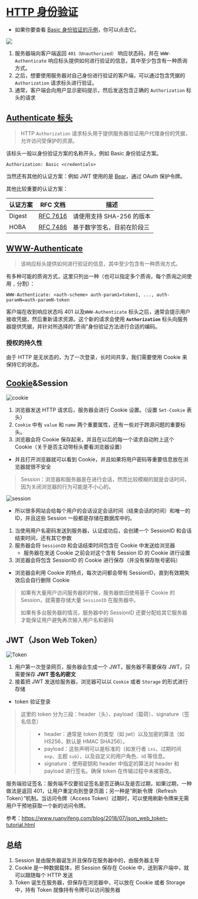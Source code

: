 # [HTTP 身份验证](https://developer.mozilla.org/zh-CN/docs/Web/HTTP/Authentication)

* 如果你要查看 [Basic 身份验证的示例](./example/authorized.ts)，你可以点击它。

![ ](https://developer.mozilla.org/en-US/docs/Web/HTTP/Authentication/http-auth-sequence-diagram.png)

1. 服务器端向客户端返回 `401（Unauthorized）` 响应状态码，并在 `WWW-Authenticate` 响应标头提供如何进行验证的信息，其中至少包含有一种质询方式。
2. 之后，想要使用服务器对自己身份进行验证的客户端，可以通过包含凭据的 `Authorization` 请求标头进行验证。
3. 通常，客户端会向用户显示密码提示，然后发送包含正确的 `Authorization` 标头的请求

## [Authenticate 标头](https://developer.mozilla.org/zh-CN/docs/Web/HTTP/Headers/Authorization)

> HTTP `Authorization` 请求标头用于提供服务器验证用户代理身份的凭据，允许访问受保护的资源。

该标头一般以身份验证方案的名称开头，例如 Basic 身份验证方案。

```http
Authorization: Basic <credentials>
```

当然还有其他的认证方案：例如 JWT 使用的是 [Bear](https://developer.mozilla.org/zh-CN/docs/Web/HTTP/Authentication#bearer)，通过 OAuth 保护令牌。

其他比较重要的认证方案：

| 认证方案 | RFC 文档 | 描述 |
| ------- | ---------| ----|
| Digest  | [RFC 7616](https://datatracker.ietf.org/doc/html/rfc7616) | 请使用支持 SHA-256 的版本 |
| HOBA    | [RFC 7486](https://datatracker.ietf.org/doc/html/rfc7486) | 基于数字签名，目前在阶段三  |

## [WWW-Authenticate](https://developer.mozilla.org/zh-CN/docs/Web/HTTP/Headers/WWW-Authenticate)

>该响应标头提供如何进行验证的信息，其中至少包含有一种质询方式。

有多种可能的质询方式，这里只列出一种（也可以指定多个质询，每个质询之间使用 `,` 分割）：

```http
WWW-Authenticate: <auth-scheme> auth-param1=token1, ..., auth-paramN=auth-paramN-token
```

客户端在收到响应状态吗 401 以及`WWW-Authenticate` 标头之后，通常会提示用户接收凭据，然后重新请求资源。这个新的请求会使用 **`Authorization`** 标头向服务器提供凭据，并针对所选择的“质询”身份验证方法进行合适的编码。

### 授权的持久性

由于 HTTP 是无状态的，为了一次登录，长时间共享，我们需要使用 Cookie 来保持它的状态。

## [Cookie](./origin_and_site.md#cookie)&Session

![cookie](./imgs/cookie.png)

1. 浏览器发送 HTTP 请求后，服务器会进行 Cookie 设置。（设置 `Set-Cookie` 表头）
2. `Cookie` 中有 `value` 和 `name` 两个重要属性，还有一些对于跨源问题的重要标头。
3. 浏览器会将 Cookie 保存起来，并且在以后的每一个请求自动附上这个 Cookie（关于是否主动带标头要看浏览器设置）

* 并且打开浏览器就可以看到 Cookie，并且如果将用户密码等重要信息放在浏览器就很不安全

>Session：浏览器和服务器是在进行会话，然而比较模糊的就是会话时间，因为关闭浏览器的行为可能是不小心的。

![session](./imgs/session.png)

* 所以很多网站会给每个用户的会话设定会话时间（结束会话的时间）和唯一的 ID，并且这些 Session 一般都是存储在数据库中的。

1. 当使用用户名密码发送到服务器，认证成功后，会创建一个 SessionID 和会话结束时间，还有其它参数
2. 服务器会将 `SessionID` 和会话结束时间包含在 Cookie 中发送给浏览器
   * 服务器在发送 Cookie 之前会对这个含有 Session ID 的 Cookie 进行设置
3. 浏览器会将包含 SessionID 的 Cookie 进行保存（并没有保存账号密码）

* 浏览器会利用 Cookie 的特点，每次访问都会带有 SessionID，直到有效期失效后会自行删除 Cookie

>如果有大量用户访问服务器的时候，服务器依旧使用基于 Cookie 的 Session，就需要存储大量 `SessionID` 在服务器中。
>
> 如果有多台服务器的情况，服务器中的 SessionID 还要分配给其它服务器才能保证用户避免再次输入用户名和密码

## JWT（Json Web Token）

![Token](./imgs/token.png)

1. 用户第一次登录网页，服务器会生成一个 JWT，服务器不需要保存 JWT，只需要保存 **JWT 签名的密文**
2. 接着把 JWT 发送给服务器，浏览器可以以 `Cookie` 或者 `Storage` 的形式进行存储

* token 验证登录

> 这里的 token 分为三段：header（头）、payload（载荷）、signature（签名信息）
>>
>> * header：通常是 token 的类型（如 jwt）以及加密的算法（如 HS256，默认是 HMAC SHA256）。
>> * payload：这些声明可以是标准的（如发行者 `iss`、过期时间 `exp`、主题 `sub`），以及自定义的用户角色、id 等信息。
>> * signature：使用密钥和 header 中指定的算法对 header 和 payload 进行签名。确保 token 在传输过程中未被篡改。

服务端验证签名：服务端不仅要验证签名是否正确以及是否过期，如果过期，一种做法是返回 401，让用户重定向到登录页面；另一种是“刷新令牌（Refresh Token）”机制。当访问令牌（Access Token）过期时，可以使用刷新令牌来无需用户干预地获取一个新的访问令牌。

参考：<https://www.ruanyifeng.com/blog/2018/07/json_web_token-tutorial.html>

## 总结

1. Session 是由服务器诞生并且保存在服务器中的，由服务器主导
2. Cookie 是一种数据载体，把 Session 保存在 Cookie 中，送到客户端中，就可以跟随每个 HTTP 发送
3. Token 诞生在服务器，但保存在浏览器中，可以放在 Cookie 或者 Storage 中，持有 Token 就像持有令牌可以访问服务器
